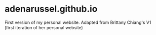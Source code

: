 # adenarussel.github.io
First version of my personal website. 
Adapted from Brittany Chiang's V1 (first iteration of her personal website)
